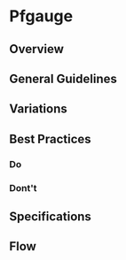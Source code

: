 # Pfgauge

## Overview

## General Guidelines

## Variations

## Best Practices

### Do

### Dont't

## Specifications

## Flow

